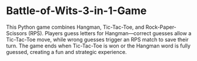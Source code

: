 # Battle-of-Wits-3-in-1-Game
This Python game combines Hangman, Tic-Tac-Toe, and Rock-Paper-Scissors (RPS). Players guess letters for Hangman—correct guesses allow a Tic-Tac-Toe move, while wrong guesses trigger an RPS match to save their turn. The game ends when Tic-Tac-Toe is won or the Hangman word is fully guessed, creating a fun and strategic experience.

